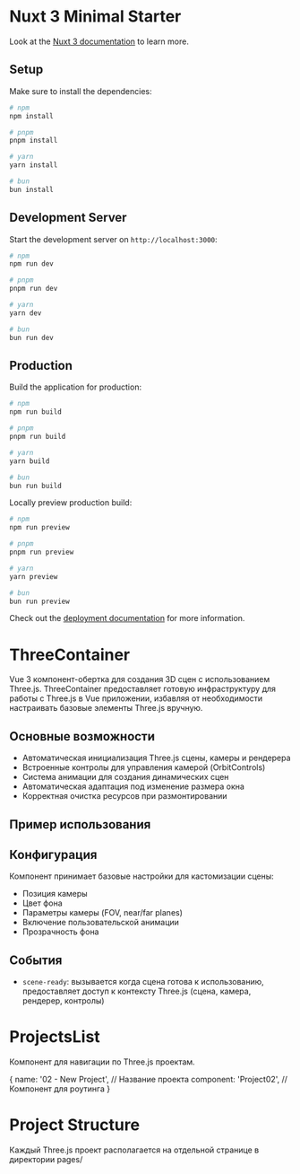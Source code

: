 # Nuxt 3 Minimal Starter

Look at the [Nuxt 3 documentation](https://nuxt.com/docs/getting-started/introduction) to learn more.

## Setup

Make sure to install the dependencies:

```bash
# npm
npm install

# pnpm
pnpm install

# yarn
yarn install

# bun
bun install
```

## Development Server

Start the development server on `http://localhost:3000`:

```bash
# npm
npm run dev

# pnpm
pnpm run dev

# yarn
yarn dev

# bun
bun run dev
```

## Production

Build the application for production:

```bash
# npm
npm run build

# pnpm
pnpm run build

# yarn
yarn build

# bun
bun run build
```

Locally preview production build:

```bash
# npm
npm run preview

# pnpm
pnpm run preview

# yarn
yarn preview

# bun
bun run preview
```

Check out the [deployment documentation](https://nuxt.com/docs/getting-started/deployment) for more information.




# ThreeContainer

Vue 3 компонент-обертка для создания 3D сцен с использованием Three.js.
ThreeContainer предоставляет готовую инфраструктуру для работы с Three.js в Vue приложении, избавляя от необходимости настраивать базовые элементы Three.js вручную.

## Основные возможности

- Автоматическая инициализация Three.js сцены, камеры и рендерера
- Встроенные контролы для управления камерой (OrbitControls)
- Система анимации для создания динамических сцен
- Автоматическая адаптация под изменение размера окна
- Корректная очистка ресурсов при размонтировании

## Пример использования

<template>
  <ThreeContainer
    ref="threeContainer"
    :camera-position="[3, 2, 4]"
    custom-animation
    @scene-ready="handleSceneReady"
  />
</template>

## Конфигурация

Компонент принимает базовые настройки для кастомизации сцены:
- Позиция камеры
- Цвет фона
- Параметры камеры (FOV, near/far planes)
- Включение пользовательской анимации
- Прозрачность фона

## События

- `scene-ready`: вызывается когда сцена готова к использованию, предоставляет доступ к контексту Three.js (сцена, камера, рендерер, контролы)




# ProjectsList

Компонент для навигации по Three.js проектам.

{
  name: '02 - New Project',    // Название проекта
  component: 'Project02',      // Компонент для роутинга
}




# Project Structure
Каждый Three.js проект располагается на отдельной странице в директории pages/
